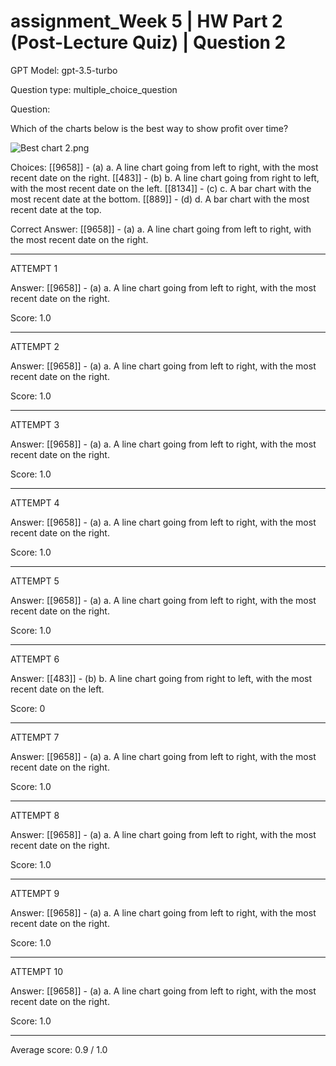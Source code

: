 # assignment_Week 5 | HW Part 2 (Post-Lecture Quiz) | Question 2

GPT Model: gpt-3.5-turbo

Question type: multiple_choice_question

Question:
<div><p>Which of the charts below is the best way to show profit over time?</p>
<p><img src="$IMS-CC-FILEBASE$/Uploaded%20Media/Best%20chart%202.png" alt="Best chart 2.png"></p></div>

Choices:
[[9658]] - (a) a. A line chart going from left to right, with the most recent date on the right.
[[483]] - (b) b. A line chart going from right to left, with the most recent date on the left.
[[8134]] - (c) c. A bar chart with the most recent date at the bottom.
[[889]] - (d) d. A bar chart with the most recent date at the top.

Correct Answer:
[[9658]] - (a) a. A line chart going from left to right, with the most recent date on the right.

****************************************

ATTEMPT 1

Answer: 
[[9658]] - (a) a. A line chart going from left to right, with the most recent date on the right.

Score: 1.0

--------------------

ATTEMPT 2

Answer: 
[[9658]] - (a) a. A line chart going from left to right, with the most recent date on the right.

Score: 1.0

--------------------

ATTEMPT 3

Answer: 
[[9658]] - (a) a. A line chart going from left to right, with the most recent date on the right.

Score: 1.0

--------------------

ATTEMPT 4

Answer: 
[[9658]] - (a) a. A line chart going from left to right, with the most recent date on the right.

Score: 1.0

--------------------

ATTEMPT 5

Answer: 
[[9658]] - (a) a. A line chart going from left to right, with the most recent date on the right.

Score: 1.0

--------------------

ATTEMPT 6

Answer: 
[[483]] - (b) b. A line chart going from right to left, with the most recent date on the left.

Score: 0

--------------------

ATTEMPT 7

Answer:
[[9658]] - (a) a. A line chart going from left to right, with the most recent date on the right.

Score: 1.0

--------------------

ATTEMPT 8

Answer: 
[[9658]] - (a) a. A line chart going from left to right, with the most recent date on the right.

Score: 1.0

--------------------

ATTEMPT 9

Answer:
[[9658]] - (a) a. A line chart going from left to right, with the most recent date on the right.

Score: 1.0

--------------------

ATTEMPT 10

Answer: 
[[9658]] - (a) a. A line chart going from left to right, with the most recent date on the right.

Score: 1.0

--------------------

Average score: 0.9 / 1.0
